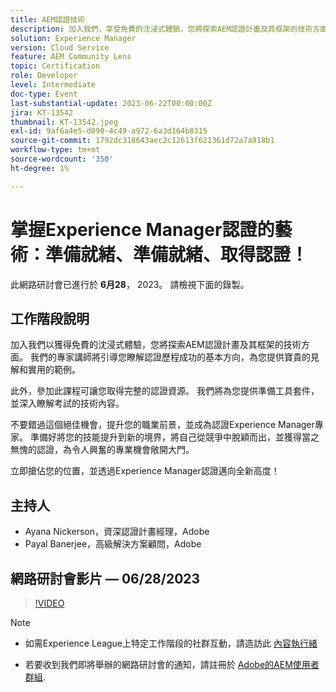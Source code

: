 ```yaml
---
title: AEM認證技術
description: 加入我們，享受免費的沈浸式體驗，您將探索AEM認證計畫及其框架的技術方面。 我們的專家講師將引導您瞭解成功認證歷程的基本方向，為您提供寶貴的見解和實用的範例。此外，參加此課程後，您將可獲得全面的認證資源。 我們將為您提供準備工具套件，並深入瞭解考試的技術內容。不要錯過這個絕佳的機會，以提升您的職業前景，並成為認證Experience Manager專家。 準備好將您的技能提升到新的境界，將自己從競爭中脫穎而出，並獲得當之無愧的認證，這將為激動人心的專業機會敞開大門。立即搶佔您的位置，並透過Experience Manager認證踏上新的高峰！
solution: Experience Manager
version: Cloud Service
feature: AEM Community Lens
topic: Certification
role: Developer
level: Intermediate
doc-type: Event
last-substantial-update: 2023-06-22T00:00:00Z
jira: KT-13542
thumbnail: KT-13542.jpeg
exl-id: 9af6a4e5-d090-4c49-a972-6a3d164b8315
source-git-commit: 1792dc318643aec2c12613f621361d72a7a918b1
workflow-type: tm+mt
source-wordcount: '350'
ht-degree: 1%

---
```


# 掌握Experience Manager認證的藝術：準備就緒、準備就緒、取得認證！

此網路研討會已進行於 **6月28**， 2023。 請檢視下面的錄製。

## 工作階段說明

加入我們以獲得免費的沈浸式體驗，您將探索AEM認證計畫及其框架的技術方面。 我們的專家講師將引導您瞭解認證歷程成功的基本方向，為您提供寶貴的見解和實用的範例。

此外，參加此課程可讓您取得完整的認證資源。 我們將為您提供準備工具套件，並深入瞭解考試的技術內容。

不要錯過這個絕佳機會，提升您的職業前景，並成為認證Experience Manager專家。 準備好將您的技能提升到新的境界，將自己從競爭中脫穎而出，並獲得當之無愧的認證，為令人興奮的專業機會敞開大門。

立即搶佔您的位置，並透過Experience Manager認證邁向全新高度！

## 主持人

* Ayana Nickerson，資深認證計畫經理，Adobe
* Payal Banerjee，高級解決方案顧問，Adobe

## 網路研討會影片 — 06/28/2023

>[!VIDEO](https://video.tv.adobe.com/v/3421028)

>[!NOTE]
>
>* 如需Experience League上特定工作階段的社群互動，請造訪此 [內容執行緒](https://adobe.ly/3p2CmbA)
>
>* 若要收到我們即將舉辦的網路研討會的通知，請註冊於 [Adobe的AEM使用者群組](https://aem-augs.adobe.com/).
